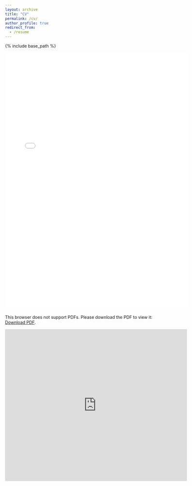 ```yaml
---
layout: archive
title: "CV"
permalink: /cv/
author_profile: true
redirect_from:
  - /resume
---
```


{% include base_path %}

<object data="/files/CV.pdf" type="application/pdf" width="600" height="848">
    <embed src="/files/CV.pdf" width="600px" height="848px" />
        <p>This browser does not support PDFs. Please download the PDF to view it: 
        <a href="/files/CV.pdf">Download PDF</a>.</p>
    </embed></object>

<iframe src="http://docs.google.com/gview?url=https://undefinedzero.github.io/files/CV.pdf&embedded=true"
    style="width:600px; height:500px;" frameborder="0">
</iframe>
